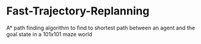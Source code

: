 # Fast-Trajectory-Replanning

A* path finding algorithm to find to shortest path between an agent and the goal state in a 101x101 maze world